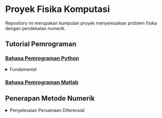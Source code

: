# Proyek Fisika Komputasi

Repository ini merupakan kumpulan proyek menyelesaikan problem fisika 
dengan pendekatan numerik.

## Tutorial Pemrograman
### [Bahasa Pemrograman Python](https://github.com/rfajri27/proyek_fisika_komputasi/tree/main/tutorial_python)
<details>
<summary>Fundamental</summary>
</details>

### [Bahasa Pemrograman Matlab](https://github.com/rfajri27/proyek_fisika_komputasi/tree/main/tutorial-matlab)

## Penerapan Metode Numerik

<details>
<summary>Penyelesaian Persamaan Diferensial</summary>

### [Gerak Harmonik Sederhana](https://github.com/rfajri27/proyek_fisika_komputasi/blob/main/GHS/GHS1.ipynb)

#### Permasaan Umum

#### Persamaan Numerik

#### Hasil

### [Gerak Harmonik Teredam]()

</details>


